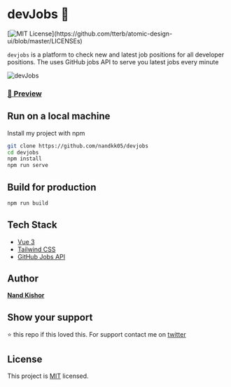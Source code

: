 # devJobs 🚀 

[![MIT License](https://img.shields.io/apm/l/atomic-design-ui.svg?)](https://github.com/tterb/atomic-design-ui/blob/master/LICENSEs)

`devjobs` is a platform to check new and latest job positions for all developer positions. The uses GitHub jobs API to serve you latest jobs every minute

![devJobs](https://user-images.githubusercontent.com/33036554/118798209-0196fe80-b8bb-11eb-876e-f069c409ecbd.jpg)


### [🚀  Preview](https://devjobs-github.web.app/)


## Run on a local machine

Install my project with npm

```sh
git clone https://github.com/nandkk05/devjobs
cd devjobs
npm install
npm run serve
```

## Build for production

```sh
npm run build
```

## Tech Stack

* [Vue 3](https://v3.vuejs.org/)
* [Tailwind CSS](https://tailwindcss.com/)
* [GitHub Jobs API](https://jobs.github.com/api)

## Author

[**Nand Kishor**](https://twitter.com/nandkk05)


## Show your support

⭐️ this repo if this loved this. For support contact me on [twitter](https://twitter.com/nandkk05)

##  License

This project is [MIT](https://github.com/goelaakash79/usefonts/blob/master/LICENSE) licensed.

